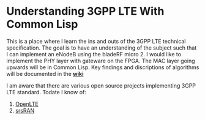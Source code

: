 # Understanding 3GPP LTE With Common Lisp
This is a place where I learn the ins and outs of the 3GPP LTE technical specification. The goal is to have an understanding of the subject such that I can implement an eNodeB using the bladeRF micro 2. I would like to implement the PHY layer with gateware on the FPGA. The MAC layer going upwards will be in Common Lisp. Key findings and discriptions of algorithms will be documented in the **[wiki](https://github.com/t1ch/understanding-lte-with-lisp/wiki)**

I am aware that there are various open source projects implementing 3GPP LTE standard. Todate I know of: 
1. [OpenLTE](https://sourceforge.net/projects/openlte/)
2. [srsRAN](https://github.com/srsran/srsRAN)
